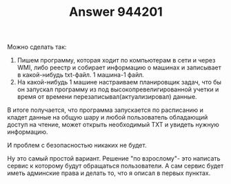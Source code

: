﻿---
title: "Answer 944201"
se.owner.user_id: 32793
se.owner.display_name: "iluxa1810"
se.owner.link: "https://ru.stackoverflow.com/users/32793/iluxa1810"
se.answer_id: 944201
se.question_id: 943811
se.post_type: answer
se.score: 1
se.is_accepted: False
---
<p>Можно сделать так:</p>

<ol>
<li>Пишем программу, которая ходит по компьютерам в сети и через WMI,
либо реестр и собирает информацию о машинах и записывает в
какой-нибудь txt-файл. 1 машина-1 файл.</li>
<li>На какой-нибудь 1 машине настраиваем планировщик задач, что бы он запускал программу из под высокопревелигированной учетки и время от времени перезаписывал(актуализировал) данные.</li>
</ol>

<p>В итоге получается, что программа запускается по расписанию и кладет данные на общую шару и любой пользователь обладающий доступ на чтение, может открыть необходимый TXT и увидеть нужную информацию.</p>

<p>И проблем с безопасностью никаких не будет.</p>

<p>Ну это самый простой вариант. Решение "по взрослому"- это написать сервис к которому будут обращаться пользователи. А сам сервис будет иметь админские права и делать то, что я описал в первых пунктах.</p>

